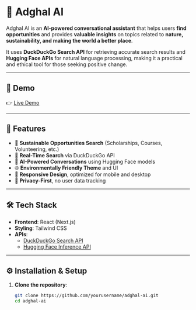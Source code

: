 # 🌿 Adghal AI

Adghal AI is an **AI-powered conversational assistant** that helps users **find opportunities** and provides **valuable insights** on topics related to **nature, sustainability, and making the world a better place**.

It uses **DuckDuckGo Search API** for retrieving accurate search results and **Hugging Face APIs** for natural language processing, making it a practical and ethical tool for those seeking positive change.

---

## 🚀 Demo
👉 [Live Demo](https://adghal-ai.vercel.app/) 

---

## 🧠 Features
- 🌱 **Sustainable Opportunities Search** (Scholarships, Courses, Volunteering, etc.)
- 🔎 **Real-Time Search** via DuckDuckGo API
- 🤖 **AI-Powered Conversations** using Hugging Face models
- 🌐 **Environmentally Friendly Theme** and UI
- 📱 **Responsive Design**, optimized for mobile and desktop
- 🔐 **Privacy-First**, no user data tracking

---

## 🛠️ Tech Stack
- **Frontend**: React (Next.js)
- **Styling**: Tailwind CSS
- **APIs**:
  - [DuckDuckGo Search API](https://duckduckgo.com/)
  - [Hugging Face Inference API](https://huggingface.co/inference-api)

---

## ⚙️ Installation & Setup

1. **Clone the repository**:
   ```bash
   git clone https://github.com/yourusername/adghal-ai.git
   cd adghal-ai
